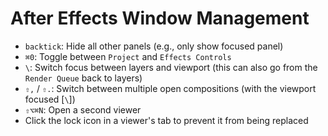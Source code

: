 # After Effects Window Management

- `backtick`: Hide all other panels (e.g., only show focused panel)
- `⌘0`: Toggle between `Project` and `Effects Controls`
- `\`: Switch focus between layers and viewport (this can also go from the `Render Queue` back to layers)
- `⇧,` / `⇧.`: Switch between multiple open compositions (with the viewport focused [`\`])
- `⇧⌥⌘N`: Open a second viewer
- Click the lock icon in a viewer's tab to prevent it from being replaced
